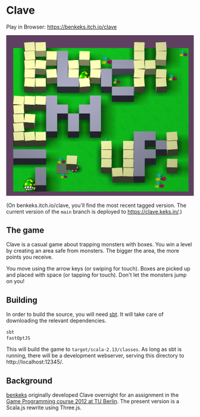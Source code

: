 # Clave

Play in Browser: https://benkeks.itch.io/clave

[![Screenshot of Clave](src/main/resources-src/meta/screenshots/lvl0.png)](https://benkeks.itch.io/clave)

(On benkeks.itch.io/clave, you'll find the most recent tagged version. The current version of the `main` branch is deployed to <https://clave.keks.in/>.)

## The game

Clave is a casual game about trapping monsters with boxes. You win a level by creating an area safe from monsters. The bigger the area, the more points you receive.

You move using the arrow keys (or swiping for touch). Boxes are picked up and placed with space (or tapping for touch). Don't let the monsters jump on you!

## Building

In order to build the source, you will need [sbt](https://www.scala-sbt.org/). It will take care of downloading the relevant dependencies.

```
sbt
fastOptJS
```

This will build the game to `target/scala-2.13/classes`. As long as sbt is running, there will be a development webserver, serving this directory to http://localhost:12345/.

## Background

[benkeks](https://github.com/benkeks) originally developed Clave overnight for an assignment in the [Game Programming course 2012 at TU Berlin](https://www.eecs.tu-berlin.de/institut_fuer_technische_informatik_und_mikroelektronik/cg_archiv/menue/teaching/ss2012/game_programming/). The present version is a Scala.js rewrite using Three.js.